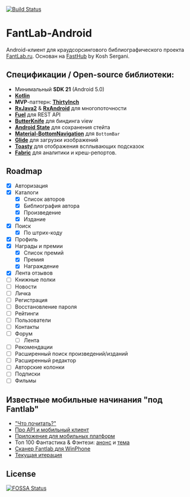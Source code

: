 [![Build Status](https://travis-ci.org/kenrube/FantLab-client.svg?branch=master)](https://travis-ci.org/kenrube/FantLab-client)

# FantLab-Android
Android-клиент для краудсорсингового библиографического проекта [FantLab.ru](https://fantlab.ru). Основан на [FastHub](https://github.com/k0shk0sh/FastHub) by Kosh Sergani.

## Спецификации / Open-source библиотеки:
- Минимальный **SDK 21** (Android 5.0)
- [**Kotlin**](https://github.com/JetBrains/kotlin)
- **MVP**-паттерн: [**ThirtyInch**](https://github.com/grandcentrix/ThirtyInch)
- [**RxJava2**](https://github.com/ReactiveX/RxJava) & [**RxAndroid**](https://github.com/ReactiveX/RxAndroid) для многопоточности
- [**Fuel**](https://github.com/kittinunf/Fuel) для REST API
- [**ButterKnife**](https://github.com/JakeWharton/butterknife) для биндинга view
- [**Android State**](https://github.com/evernote/android-state) для сохранения стейта
- [**Material-BottomNavigation**](https://github.com/sephiroth74/Material-BottomNavigation) для `BottomBar`
- [**Glide**](https://github.com/bumptech/glide) для загрузки изображений
- [**Toasty**](https://github.com/GrenderG/Toasty) для отображения всплывающих подсказок
- [**Fabric**](https://fabric.io/kits/android/crashlytics) для аналитики и креш-репортов.

## Roadmap
- [x] Авторизация
- [x] Каталоги
  - [x] Список авторов
  - [x] Библиография автора
  - [x] Произведение
  - [x] Издание
- [x] Поиск
  - [x] По штрих-коду
- [x] Профиль
- [x] Награды и премии
  - [x] Список премий
  - [x] Премия
  - [x] Награждение
- [x] Лента отзывов
- [ ] Книжные полки
- [ ] Новости
- [ ] Личка
- [ ] Регистрация
- [ ] Восстановление пароля
- [ ] Рейтинги
- [ ] Пользователи
- [ ] Контакты
- [ ] Форум
  - [ ] Лента
- [ ] Рекомендации
- [ ] Расширенный поиск произведений/изданий
- [ ] Расширенный редактор
- [ ] Авторские колонки
- [ ] Подписки
- [ ] Фильмы

## Известные мобильные начинания "под Fantlab"
- ["Что почитать?"](https://fantlab.ru/forum/forum2page5/topic6858page1)
- [Про API и мобильный клиент](https://fantlab.ru/forum/forum2page6/topic7543page1)
- [Приложение для мобильных платформ](https://fantlab.ru/forum/forum2page3/topic8769page1)
- Топ 100 Фантастика & Фэнтези: [анонс](https://fantlab.ru/blogarticle32490) и [тема](https://fantlab.ru/forum/forum2page2/topic9391page1)
- [Сканер Fantlab для WinPhone](https://fantlab.ru/forum/forum2page3/topic9396page1)
- [Текущая итерация](https://fantlab.ru/forum/forum2page1/topic10144page1)


## License
[![FOSSA Status](https://app.fossa.io/api/projects/git%2Bgithub.com%2FFantLab%2FFantLab-Android.svg?type=large)](https://app.fossa.io/projects/git%2Bgithub.com%2FFantLab%2FFantLab-Android?ref=badge_large)
